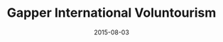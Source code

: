---
title: "Gapper International Voluntourism"
teaching_type: "Outreach"
permalink: /experiences/2015-august
date: 2015-08-03
excerpt: "<i>Volunteerism, volunteer</i><br/>
Learned about the ecosystem of sea turtles and the balance between wildlife and human activities. Helped design a passive sonar to listen and record sea turtles during mating seasons, and also to observe their reactions to different musics."
---